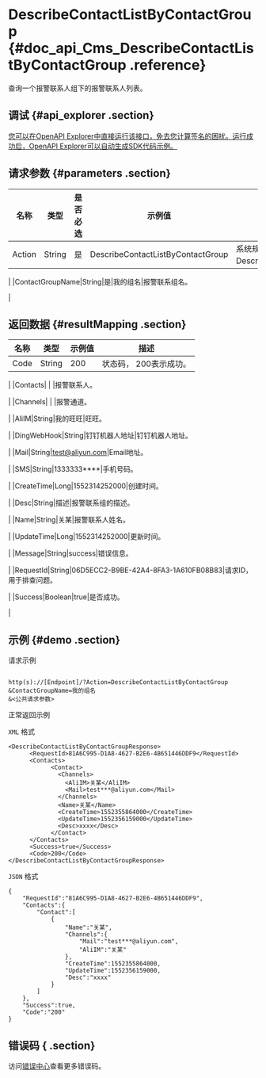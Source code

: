 # DescribeContactListByContactGroup {#doc_api_Cms_DescribeContactListByContactGroup .reference}

查询一个报警联系人组下的报警联系人列表。

## 调试 {#api_explorer .section}

[您可以在OpenAPI Explorer中直接运行该接口，免去您计算签名的困扰。运行成功后，OpenAPI Explorer可以自动生成SDK代码示例。](https://api.aliyun.com/#product=Cms&api=DescribeContactListByContactGroup&type=RPC&version=2019-01-01)

## 请求参数 {#parameters .section}

|名称|类型|是否必选|示例值|描述|
|--|--|----|---|--|
|Action|String|是|DescribeContactListByContactGroup|系统规定参数。取值：DescribeContactListByContactGroup。

 |
|ContactGroupName|String|是|我的组名|报警联系组名。

 |

## 返回数据 {#resultMapping .section}

|名称|类型|示例值|描述|
|--|--|---|--|
|Code|String|200|状态码， 200表示成功。

 |
|Contacts| | |报警联系人。

 |
|Channels| | |报警通道。

 |
|AliIM|String|我的旺旺|旺旺。

 |
|DingWebHook|String|钉钉机器人地址|钉钉机器人地址。

 |
|Mail|String|test@aliyun.com|Email地址。

 |
|SMS|String|1333333\*\*\*\*|手机号码。

 |
|CreateTime|Long|1552314252000|创建时间。

 |
|Desc|String|描述|报警联系组的描述。

 |
|Name|String|关某|报警联系人姓名。

 |
|UpdateTime|Long|1552314252000|更新时间。

 |
|Message|String|success|错误信息。

 |
|RequestId|String|06D5ECC2-B9BE-42A4-8FA3-1A610FB08B83|请求ID，用于排查问题。

 |
|Success|Boolean|true|是否成功。

 |

## 示例 {#demo .section}

请求示例

``` {#request_demo}

http(s)://[Endpoint]/?Action=DescribeContactListByContactGroup
&ContactGroupName=我的组名
&<公共请求参数>

```

正常返回示例

`XML` 格式

``` {#xml_return_success_demo}
<DescribeContactListByContactGroupResponse>
      <RequestId>81A6C995-D1A8-4627-B2E6-4B651446DDF9</RequestId>
      <Contacts>
            <Contact>
              <Channels>
                <AliIM>关某</AliIM>
                <Mail>test***@aliyun.com</Mail>
              </Channels>
              <Name>关某</Name>
              <CreateTime>1552355864000</CreateTime>
              <UpdateTime>1552356159000</UpdateTime>
              <Desc>xxxx</Desc>
            </Contact>
      </Contacts>
      <Success>true</Success>
      <Code>200</Code>
</DescribeContactListByContactGroupResponse>
```

`JSON` 格式

``` {#json_return_success_demo}
{
	"RequestId":"81A6C995-D1A8-4627-B2E6-4B651446DDF9",
	"Contacts":{
		"Contact":[
			{
				"Name":"关某",
				"Channels":{
					"Mail":"test***@aliyun.com",
					"AliIM":"关某"
				},
				"CreateTime":1552355864000,
				"UpdateTime":1552356159000,
				"Desc":"xxxx"
			}
		]
	},
	"Success":true,
	"Code":"200"
}
```

## 错误码 { .section}

访问[错误中心](https://error-center.aliyun.com/status/product/Cms)查看更多错误码。

